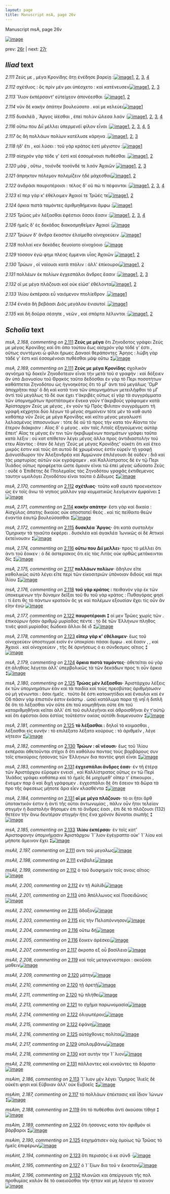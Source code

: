```yaml
---
layout: page
title: Manuscript msA, page 26v
---
```


Manuscript msA, page 26v

[![image](http://www.homermultitext.org/iipsrv?OBJ=IIP,1.0&FIF=/project/homer/pyramidal/deepzoom/hmt/vaimg/2017a/VA026VN_0528.tif&WID=100&CVT=JPEG)](http://www.homermultitext.org/ict2/?urn=urn:cite2:hmt:vaimg.2017a:VA026VN_0528)

prev:  [26r](../26r) | next:  [27r](../27r)

## *Iliad* text

*2.111* <a id="2.111"/> Ζεύς με , μέγα Κρονίδης ἄτῃ ἐνέδησε βαρείῃ :[![image](http://www.homermultitext.org/iipsrv?OBJ=IIP,1.0&FIF=/project/homer/pyramidal/deepzoom/hmt/vaimg/2017a/VA026VN_0528.tif&RGN=0.477,0.2149,0.382,0.0331&WID=1000&CVT=JPEG)](http://www.homermultitext.org/ict2/?urn=urn:cite2:hmt:vaimg.2017a:VA026VN_0528@0.477,0.2149,0.382,0.0331)[1](#msA_2.168), [2](#msAil_2.197), [3](#msAil_2.198), [4](#msA_2.169)

*2.112* <a id="2.112"/> σχέτλιος : ὃς πρὶν μέν μοι ὑπέσχετο : καὶ κατένευσεν[![image](http://www.homermultitext.org/iipsrv?OBJ=IIP,1.0&FIF=/project/homer/pyramidal/deepzoom/hmt/vaimg/2017a/VA026VN_0528.tif&RGN=0.481,0.2389,0.382,0.0263&WID=1000&CVT=JPEG)](http://www.homermultitext.org/ict2/?urn=urn:cite2:hmt:vaimg.2017a:VA026VN_0528@0.481,0.2389,0.382,0.0263)[1](#msAil_2.199), [2](#msA_2.170), [3](#msAil_2.200)

*2.113* <a id="2.113"/> Ἴλιον ἐκπέρσαντ' 					εὐτείχεον ἀπονέεσθαι :[![image](http://www.homermultitext.org/iipsrv?OBJ=IIP,1.0&FIF=/project/homer/pyramidal/deepzoom/hmt/vaimg/2017a/VA026VN_0528.tif&RGN=0.481,0.2569,0.382,0.0263&WID=1000&CVT=JPEG)](http://www.homermultitext.org/ict2/?urn=urn:cite2:hmt:vaimg.2017a:VA026VN_0528@0.481,0.2569,0.382,0.0263)[1](#msAil_2.201), [2](#msAim_2.186)

*2.114* <a id="2.114"/> νῦν δὲ κακὴν ἀπάτην βουλεύσατο . καί με κελεύει[![image](http://www.homermultitext.org/iipsrv?OBJ=IIP,1.0&FIF=/project/homer/pyramidal/deepzoom/hmt/vaimg/2017a/VA026VN_0528.tif&RGN=0.487,0.2757,0.382,0.0263&WID=1000&CVT=JPEG)](http://www.homermultitext.org/ict2/?urn=urn:cite2:hmt:vaimg.2017a:VA026VN_0528@0.487,0.2757,0.382,0.0263)[1](#msA_2.171)

*2.115* <a id="2.115"/> δυσκλέᾰ , Ἄργος 					ἱ̈κέσθαι , ἐπεὶ πολὺν ὤλεσα λαόν :[![image](http://www.homermultitext.org/iipsrv?OBJ=IIP,1.0&FIF=/project/homer/pyramidal/deepzoom/hmt/vaimg/2017a/VA026VN_0528.tif&RGN=0.486,0.2938,0.382,0.0263&WID=1000&CVT=JPEG)](http://www.homermultitext.org/ict2/?urn=urn:cite2:hmt:vaimg.2017a:VA026VN_0528@0.486,0.2938,0.382,0.0263)[1](#msAil_2.203), [2](#msAil_2.202), [3](#msA_2.172), [4](#msA_2.173)

*2.116* <a id="2.116"/> οὕτω που Διῒ μέλλει 					ὑπερμενέϊ φίλον εἶναι :[![image](http://www.homermultitext.org/iipsrv?OBJ=IIP,1.0&FIF=/project/homer/pyramidal/deepzoom/hmt/vaimg/2017a/VA026VN_0528.tif&RGN=0.486,0.3118,0.382,0.0263&WID=1000&CVT=JPEG)](http://www.homermultitext.org/ict2/?urn=urn:cite2:hmt:vaimg.2017a:VA026VN_0528@0.486,0.3118,0.382,0.0263)[1](#msAil_2.206), [2](#msAint_2.193), [3](#msA_2.174), [4](#msAil_2.205), [5](#msAil_2.204)

*2.117* <a id="2.117"/> ὃς δὴ πολλάων πολίων κατέλυσε κάρηνα .[![image](http://www.homermultitext.org/iipsrv?OBJ=IIP,1.0&FIF=/project/homer/pyramidal/deepzoom/hmt/vaimg/2017a/VA026VN_0528.tif&RGN=0.483,0.3313,0.382,0.0263&WID=1000&CVT=JPEG)](http://www.homermultitext.org/ict2/?urn=urn:cite2:hmt:vaimg.2017a:VA026VN_0528@0.483,0.3313,0.382,0.0263)[1](#msAim_2.187), [2](#msAil_2.207), [3](#msA_2.175)

*2.118* <a id="2.118"/> ἠδ' ἔτι , καὶ λύσει : τοῦ γὰρ κράτος ἐστὶ μέγιστον :[![image](http://www.homermultitext.org/iipsrv?OBJ=IIP,1.0&FIF=/project/homer/pyramidal/deepzoom/hmt/vaimg/2017a/VA026VN_0528.tif&RGN=0.483,0.3494,0.382,0.0263&WID=1000&CVT=JPEG)](http://www.homermultitext.org/ict2/?urn=urn:cite2:hmt:vaimg.2017a:VA026VN_0528@0.483,0.3494,0.382,0.0263)[1](#msA_2.176)

*2.119* <a id="2.119"/> αἰσχρὸν γὰρ τόδε γ' ἐστὶ καὶ ἐσσομένοισι πυθέσθαι .[![image](http://www.homermultitext.org/iipsrv?OBJ=IIP,1.0&FIF=/project/homer/pyramidal/deepzoom/hmt/vaimg/2017a/VA026VN_0528.tif&RGN=0.483,0.3689,0.382,0.0263&WID=1000&CVT=JPEG)](http://www.homermultitext.org/ict2/?urn=urn:cite2:hmt:vaimg.2017a:VA026VN_0528@0.483,0.3689,0.382,0.0263)[1](#msAim_2.188), [2](#msAil_2.208)

*2.120* <a id="2.120"/> μὰψ , οὕτω , τοιόνδε τοσόνδέ τε λαὸν Ἀχαιῶν 				[![image](http://www.homermultitext.org/iipsrv?OBJ=IIP,1.0&FIF=/project/homer/pyramidal/deepzoom/hmt/vaimg/2017a/VA026VN_0528.tif&RGN=0.483,0.3899,0.382,0.0263&WID=1000&CVT=JPEG)](http://www.homermultitext.org/ict2/?urn=urn:cite2:hmt:vaimg.2017a:VA026VN_0528@0.483,0.3899,0.382,0.0263)[1](#msAil_2.209), [2](#msAil_2.210), [3](#msAil_2.211)

*2.121* <a id="2.121"/> ἄπρηκτον πόλεμον πολεμίζειν ἠδὲ μάχεσθαι[![image](http://www.homermultitext.org/iipsrv?OBJ=IIP,1.0&FIF=/project/homer/pyramidal/deepzoom/hmt/vaimg/2017a/VA026VN_0528.tif&RGN=0.484,0.4072,0.382,0.0263&WID=1000&CVT=JPEG)](http://www.homermultitext.org/ict2/?urn=urn:cite2:hmt:vaimg.2017a:VA026VN_0528@0.484,0.4072,0.382,0.0263)[1](#msAil_2.213), [2](#msAil_2.212)

*2.122* <a id="2.122"/> ἀνδράσι παυροτέροισι : τέλος δ' οὔ πώ τι πέφανται :[![image](http://www.homermultitext.org/iipsrv?OBJ=IIP,1.0&FIF=/project/homer/pyramidal/deepzoom/hmt/vaimg/2017a/VA026VN_0528.tif&RGN=0.494,0.429,0.382,0.0263&WID=1000&CVT=JPEG)](http://www.homermultitext.org/ict2/?urn=urn:cite2:hmt:vaimg.2017a:VA026VN_0528@0.494,0.429,0.382,0.0263)[1](#msAil_2.214), [2](#msAim_2.189), [3](#msA_2.177), [4](#msAil_2.215)

*2.123* <a id="2.123"/> εἴ περ γάρ κ' ἐθέλοιμεν Ἀχαιοί τε Τρῶές 					τε[![image](http://www.homermultitext.org/iipsrv?OBJ=IIP,1.0&FIF=/project/homer/pyramidal/deepzoom/hmt/vaimg/2017a/VA026VN_0528.tif&RGN=0.477,0.4455,0.382,0.0263&WID=1000&CVT=JPEG)](http://www.homermultitext.org/ict2/?urn=urn:cite2:hmt:vaimg.2017a:VA026VN_0528@0.477,0.4455,0.382,0.0263)[1](#msA_2.178), [2](#msAint_2.194)

*2.124* <a id="2.124"/> ὅρκια πιστὰ ταμόντες ἀριθμηθήμεναι ἄμφω :[![image](http://www.homermultitext.org/iipsrv?OBJ=IIP,1.0&FIF=/project/homer/pyramidal/deepzoom/hmt/vaimg/2017a/VA026VN_0528.tif&RGN=0.497,0.4591,0.382,0.0331&WID=1000&CVT=JPEG)](http://www.homermultitext.org/ict2/?urn=urn:cite2:hmt:vaimg.2017a:VA026VN_0528@0.497,0.4591,0.382,0.0331)[1](#msA_2.179)

*2.125* <a id="2.125"/> Τρῶας μὲν λέξασθαι 					ἐφέστιοι ὅσσοι ἔασιν :[![image](http://www.homermultitext.org/iipsrv?OBJ=IIP,1.0&FIF=/project/homer/pyramidal/deepzoom/hmt/vaimg/2017a/VA026VN_0528.tif&RGN=0.489,0.4793,0.382,0.0301&WID=1000&CVT=JPEG)](http://www.homermultitext.org/ict2/?urn=urn:cite2:hmt:vaimg.2017a:VA026VN_0528@0.489,0.4793,0.382,0.0301)[1](#msA_2.181), [2](#msA_2.180), [3](#msAil_2.216), [4](#msAim_2.190)

*2.126* <a id="2.126"/> ἡμεῖς δ' ἐς δεκάδας διακοσμηθεῖμεν Ἀχαιοί :[![image](http://www.homermultitext.org/iipsrv?OBJ=IIP,1.0&FIF=/project/homer/pyramidal/deepzoom/hmt/vaimg/2017a/VA026VN_0528.tif&RGN=0.489,0.4944,0.382,0.0301&WID=1000&CVT=JPEG)](http://www.homermultitext.org/ict2/?urn=urn:cite2:hmt:vaimg.2017a:VA026VN_0528@0.489,0.4944,0.382,0.0301)

*2.127* <a id="2.127"/> Τρώων δ' ἄνδρα 					ἕκαστον ἑλοίμεθα οἰνοχοεύειν .[![image](http://www.homermultitext.org/iipsrv?OBJ=IIP,1.0&FIF=/project/homer/pyramidal/deepzoom/hmt/vaimg/2017a/VA026VN_0528.tif&RGN=0.49,0.5162,0.397,0.0331&WID=1000&CVT=JPEG)](http://www.homermultitext.org/ict2/?urn=urn:cite2:hmt:vaimg.2017a:VA026VN_0528@0.49,0.5162,0.397,0.0331)[1](#msAint_2.195)

*2.128* <a id="2.128"/> πολλαί κεν δεκάδες δευοίατο οἰνοχόοιο :[![image](http://www.homermultitext.org/iipsrv?OBJ=IIP,1.0&FIF=/project/homer/pyramidal/deepzoom/hmt/vaimg/2017a/VA026VN_0528.tif&RGN=0.489,0.5319,0.364,0.0331&WID=1000&CVT=JPEG)](http://www.homermultitext.org/ict2/?urn=urn:cite2:hmt:vaimg.2017a:VA026VN_0528@0.489,0.5319,0.364,0.0331)

*2.129* <a id="2.129"/> τόσσον ἐγὼ φημι πλέας ἔμμεναι υἷας Ἀχαιῶν 				[![image](http://www.homermultitext.org/iipsrv?OBJ=IIP,1.0&FIF=/project/homer/pyramidal/deepzoom/hmt/vaimg/2017a/VA026VN_0528.tif&RGN=0.491,0.5545,0.387,0.0331&WID=1000&CVT=JPEG)](http://www.homermultitext.org/ict2/?urn=urn:cite2:hmt:vaimg.2017a:VA026VN_0528@0.491,0.5545,0.387,0.0331)[1](#msAim_2.191), [2](#msAil_2.217)

*2.130* <a id="2.130"/> Τρώων , οἳ ναίουσι 					κατὰ πτόλιν : ἀλλ' ἐπίκουροι[![image](http://www.homermultitext.org/iipsrv?OBJ=IIP,1.0&FIF=/project/homer/pyramidal/deepzoom/hmt/vaimg/2017a/VA026VN_0528.tif&RGN=0.491,0.5733,0.387,0.0331&WID=1000&CVT=JPEG)](http://www.homermultitext.org/ict2/?urn=urn:cite2:hmt:vaimg.2017a:VA026VN_0528@0.491,0.5733,0.387,0.0331)[1](#msAil_2.218), [2](#msA_2.182)

*2.131* <a id="2.131"/> πολλέων ἐκ πολίων ἐγχεσπάλοι ἄνδρες ἔασιν :[![image](http://www.homermultitext.org/iipsrv?OBJ=IIP,1.0&FIF=/project/homer/pyramidal/deepzoom/hmt/vaimg/2017a/VA026VN_0528.tif&RGN=0.492,0.5905,0.387,0.027&WID=1000&CVT=JPEG)](http://www.homermultitext.org/ict2/?urn=urn:cite2:hmt:vaimg.2017a:VA026VN_0528@0.492,0.5905,0.387,0.027)[1](#msA_2.183), [2](#msAil_2.219), [3](#msA_2.184)

*2.132* <a id="2.132"/> οἵ με μέγα πλάζουσι καὶ οὐκ εἰῶσ' ἐθέλοντα[![image](http://www.homermultitext.org/iipsrv?OBJ=IIP,1.0&FIF=/project/homer/pyramidal/deepzoom/hmt/vaimg/2017a/VA026VN_0528.tif&RGN=0.491,0.6093,0.387,0.027&WID=1000&CVT=JPEG)](http://www.homermultitext.org/ict2/?urn=urn:cite2:hmt:vaimg.2017a:VA026VN_0528@0.491,0.6093,0.387,0.027)[1](#msAint_2.196), [2](#msAil_2.220)

*2.133* <a id="2.133"/> Ἰλίου ἐκπέρσαι εὖ 					ναιόμενον πτολίεθρον .[![image](http://www.homermultitext.org/iipsrv?OBJ=IIP,1.0&FIF=/project/homer/pyramidal/deepzoom/hmt/vaimg/2017a/VA026VN_0528.tif&RGN=0.491,0.6326,0.387,0.027&WID=1000&CVT=JPEG)](http://www.homermultitext.org/ict2/?urn=urn:cite2:hmt:vaimg.2017a:VA026VN_0528@0.491,0.6326,0.387,0.027)[1](#msA_2.185)

*2.134* <a id="2.134"/> ἐννέα δὴ βεβάασι Διὸς 					μεγάλου ἐνιαυτοί .[![image](http://www.homermultitext.org/iipsrv?OBJ=IIP,1.0&FIF=/project/homer/pyramidal/deepzoom/hmt/vaimg/2017a/VA026VN_0528.tif&RGN=0.492,0.6506,0.387,0.027&WID=1000&CVT=JPEG)](http://www.homermultitext.org/ict2/?urn=urn:cite2:hmt:vaimg.2017a:VA026VN_0528@0.492,0.6506,0.387,0.027)[1](#msAil_2.221)

*2.135* <a id="2.135"/> καὶ δὴ δοῦρα σέσηπε , νεῶν , καὶ σπάρτα λέλυνται :[![image](http://www.homermultitext.org/iipsrv?OBJ=IIP,1.0&FIF=/project/homer/pyramidal/deepzoom/hmt/vaimg/2017a/VA026VN_0528.tif&RGN=0.501,0.6687,0.396,0.0301&WID=1000&CVT=JPEG)](http://www.homermultitext.org/ict2/?urn=urn:cite2:hmt:vaimg.2017a:VA026VN_0528@0.501,0.6687,0.396,0.0301)[1](#msAim_2.192), [2](#msAil_2.222)

## *Scholia* text

*msA, 2.168, commenting on* [2.111](#2.111)  <a id="msA_2.168"/> **Ζεύς με μέγα** ὅτι Ζηνοδοτος γράφει Ζεύς με μέγας Κρονίδης καὶ ὅτι ἀπο τούτου ἕως αἰσχρὸν γὰρ τὸδέ γ' ἐστι , οὕτως συντέμνει ὦ φίλοι ἥρωες Δαναοὶ θεράποντες Ἄρηος : λώβη γὰρ τὰδέ γ' ἐστι καὶ ἐσσομένοισι πυθέσθαι μὰψ οὕτω ⁑[![image](http://www.homermultitext.org/iipsrv?OBJ=IIP,1.0&FIF=/project/homer/pyramidal/deepzoom/hmt/vaimg/2017a/VA026VN_0528.tif&RGN=0.2073,0.1109,0.6067,0.0293&WID=1000&CVT=JPEG)](http://www.homermultitext.org/ict2/?urn=urn:cite2:hmt:vaimg.2017a:VA026VN_0528@0.2073,0.1109,0.6067,0.0293)

*msA, 2.169, commenting on* [2.111](#2.111)  <a id="msA_2.169"/> **Ζεύς με μέγα Κρονίδης** σχολικὸν αγνόημα τῷ δοκεῖν Ζηνοδοτειον εἶναι τὴν μετὰ τοῦ σ γραφήν : καὶ δόξειεν ἂν ὑπὸ Διονυσίου τοῦ Θρᾳκὸς ταῦτα δεδόσθαι ἐν γὰρ τὸ Περι ποσοτήτων καθάπτεται Ζηνοδότου ὡς ἡγνοηκότος ὅτι τὸ μΓ ἀντι τοῦ μεγάλως ὍμΡ ἀποχρῆται παρ' ὃ δὴ καὶ κατά τινα τῶν ὑπομνημάτων μετειλῆφθαι τὸ μΓ ἀντὶ τοῦ μεγάλως τὸ δὲ ουκ έχει τ'ἀκριβὲς οὕτως εἰ γὰρ τὰ συγγράμματα τῶν ὑπομνημάτων προττάτοιμεν ἕνεκα γοὖν τ'ἀκριβοῦς γράφοιμεν κατὰ Ἀρίσταρχον Ζεύς με μέγας , ἐν γοῦν τῷ Πρὸς Φιλιταν συγγράμματι τῆ γραφῆ κέχρηται δύο λέγων τὸ μέγας σημαίνειν τότε μὲν τὸ καθ αυτὸ καθάπερ νῦν Ζεύς με μέγα Κρονίδης καὶ κεῖτο μέγας μεγαλωστί λελασμένος ἱπποσυνάων : τότε δὲ αῦ τὸ προς τὴν κατα τὸν Αἴαντα τὸν ἕτερον διάκρισιν : Αἴας δ' ὁ μέγας . κὰν ταῖς Λιταῖς ἐξηγούμενος αὐτὰρ ἔπειτ' Αἴας τε μέγας ἔν τινι τῶν ἠκριβωμένων ποιημάτων γράφει ταῦτα κατὰ λέξιν : οὐ κατ επίθετον λέγει μέγας ἀλλα προς ἀντιδιαστολὴν τοῦ ετευ Αἴαντος : ὅταν δὲ λέγῃ ‘Ζεύς με μέγας Κρονίδης' οὐκέτι ὅτι καὶ ἕτεο μικρός ἐστιν καὶ τοὺς ἀπ αυτοῦ δὲ χρωμένους ἐστὶν εὑρεῖν τῇ γραφῇ Διὸνυσίδωρον τὸν Ἀλεξανδρέα καὶ Ἀμμώνιον ἐπιλέγουσι δὲ οὐδὲν : διὃ καὶ τὰς μαρτυρίας αὐτῶν οὐκ εγράψαμεν . καὶ Καλλίστρατος δὲ ἐν τῷ Περι Ϊλιάδος οὕτως προφέρεται ὥστε ὅμοιον εῖναι τῶ ἐπεὶ μέγας ὠδύσατο Ζεῦς : οὐδὲ ὁ Ἐπιθέτης δὲ Πτολεμαῖος τὰς Ζηνοδότου γραφᾶς ἐκτιθεμενος ταυτην ωμολόγει Ζηνοδότου εῖναι ταύτα ὁ Δίδυμος ⁑[![image](http://www.homermultitext.org/iipsrv?OBJ=IIP,1.0&FIF=/project/homer/pyramidal/deepzoom/hmt/vaimg/2017a/VA026VN_0528.tif&RGN=0.2113,0.1257,0.6107,0.2173&WID=1000&CVT=JPEG)](http://www.homermultitext.org/ict2/?urn=urn:cite2:hmt:vaimg.2017a:VA026VN_0528@0.2113,0.1257,0.6107,0.2173)

*msA, 2.170, commenting on* [2.112](#2.112)  <a id="msA_2.170"/> **σχέτλιος·** τοῦτο καθ εαυτὸ προενεκτεον ὡς ἐν τοῖς ἄνω τὸ νηπιος μαλλον γαρ κομματικῶς λεγόμενον ἐμφαίνει ⁑[![image](http://www.homermultitext.org/iipsrv?OBJ=IIP,1.0&FIF=/project/homer/pyramidal/deepzoom/hmt/vaimg/2017a/VA026VN_0528.tif&RGN=0.2083,0.3359,0.2093,0.041&WID=1000&CVT=JPEG)](http://www.homermultitext.org/ict2/?urn=urn:cite2:hmt:vaimg.2017a:VA026VN_0528@0.2083,0.3359,0.2093,0.041)

*msA, 2.171, commenting on* [2.114](#2.114)  <a id="msA_2.171"/> **κακὴν απάτην·** ἔστι γὰρ καὶ δικαία : Αἰσχύλος ἀπατης δικαίας οὐκ αποστατεῖ θεός . καὶ τίς πείθοιτο θεῶν ἐναντία ἑαυτῷ βουλεύσασθαι ⁑[![image](http://www.homermultitext.org/iipsrv?OBJ=IIP,1.0&FIF=/project/homer/pyramidal/deepzoom/hmt/vaimg/2017a/VA026VN_0528.tif&RGN=0.21573858,0.35694618,0.20506836,0.05231539&WID=1000&CVT=JPEG)](http://www.homermultitext.org/ict2/?urn=urn:cite2:hmt:vaimg.2017a:VA026VN_0528@0.21573858,0.35694618,0.20506836,0.05231539)

*msA, 2.172, commenting on* [2.115](#2.115)  <a id="msA_2.172"/> **δυσκλέα Ἄργος·** ὅτι κατὰ συστολὴν Ὁμηρικην τὰ τοιαῦτα ἐκφέρει . δυσκλέα καὶ ἀγακλέα Ἱωνικῶς οἱ δὲ Αττικοὶ ἐκτείνουσιν ⁑[![image](http://www.homermultitext.org/iipsrv?OBJ=IIP,1.0&FIF=/project/homer/pyramidal/deepzoom/hmt/vaimg/2017a/VA026VN_0528.tif&RGN=0.224,0.3942,0.2173,0.04&WID=1000&CVT=JPEG)](http://www.homermultitext.org/ict2/?urn=urn:cite2:hmt:vaimg.2017a:VA026VN_0528@0.224,0.3942,0.2173,0.04)

*msA, 2.174, commenting on* [2.116](#2.116)  <a id="msA_2.174"/> **οὕτω που Διϊ μελλει·** προς τὸ μέλλει ὅτι ἀντι τοῦ ἔοικεν : ὁ δὲ ἀστερίσκος ὅτι εἰς τὰς Λιτὰς οὐκ ορθῶς μετάκεινται δίς ⁑[![image](http://www.homermultitext.org/iipsrv?OBJ=IIP,1.0&FIF=/project/homer/pyramidal/deepzoom/hmt/vaimg/2017a/VA026VN_0528.tif&RGN=0.2117,0.4516,0.2153,0.0403&WID=1000&CVT=JPEG)](http://www.homermultitext.org/ict2/?urn=urn:cite2:hmt:vaimg.2017a:VA026VN_0528@0.2117,0.4516,0.2153,0.0403)

*msA, 2.175, commenting on* [2.117](#2.117)  <a id="msA_2.175"/> **πολλάων πολίων·** ἄδηλον εἴτε καθολικῶς αὐτὸ λέγει εἴτε περὶ τῶν εἰκοσιτριῶν ὑπόνοιαν διδοὺς καὶ περι Ϊλίου ⁑[![image](http://www.homermultitext.org/iipsrv?OBJ=IIP,1.0&FIF=/project/homer/pyramidal/deepzoom/hmt/vaimg/2017a/VA026VN_0528.tif&RGN=0.2083,0.4861,0.212,0.038&WID=1000&CVT=JPEG)](http://www.homermultitext.org/ict2/?urn=urn:cite2:hmt:vaimg.2017a:VA026VN_0528@0.2083,0.4861,0.212,0.038)

*msA, 2.176, commenting on* [2.118](#2.118)  <a id="msA_2.176"/> **τοῦ γὰρ κράτος :** πειθανὸν γὰρ ἐκ τῶν ὑποκειμενων τὴν δύναμιν δεῖξαι τοῦ θυ τοῦ γὰρ κράτος : Πυθαγόρας φησὶ : τί ἔστι θς τὸ πάντων κρατοῦν ὅς γε καὶ πολέμων εξουσίαν ἔχει τίς οὖν ἂν εἴην ἐγώ·[![image](http://www.homermultitext.org/iipsrv?OBJ=IIP,1.0&FIF=/project/homer/pyramidal/deepzoom/hmt/vaimg/2017a/VA026VN_0528.tif&RGN=0.2137,0.5076,0.219,0.065&WID=1000&CVT=JPEG)](http://www.homermultitext.org/ict2/?urn=urn:cite2:hmt:vaimg.2017a:VA026VN_0528@0.2137,0.5076,0.219,0.065)

*msA, 2.177, commenting on* [2.122](#2.122)  <a id="msA_2.177"/> **παυροτέροισι ⁑** οἱ μεν Τρῶες χωρὶς τῶν . ἐπικούρων ἦσαν ἀριθμῷ μυρίαδας πέντε : τὸ δὲ τῶν Ἑλλήνων πληθος τινὲς φασὶ μυρίαδας δώδεκα ἄλλοι δὲ ιδ ⁑[![image](http://www.homermultitext.org/iipsrv?OBJ=IIP,1.0&FIF=/project/homer/pyramidal/deepzoom/hmt/vaimg/2017a/VA026VN_0528.tif&RGN=0.21340447,0.55444305,0.23,0.05256571&WID=1000&CVT=JPEG)](http://www.homermultitext.org/ict2/?urn=urn:cite2:hmt:vaimg.2017a:VA026VN_0528@0.21340447,0.55444305,0.23,0.05256571)

*msA, 2.178, commenting on* [2.123](#2.123)  <a id="msA_2.178"/> **εἴπερ γάρ κ' ἐθέλοιμεν·** ἕως τοῦ οἰνοχοεύειν ὑποστιγμαί εισὶν ἐν ὑποκρίσει πάσαι ἄμφω . καὶ ἔασιν , , καὶ Ἀχαιοὶ . καὶ οἰνοχοεύειν , τῆς δὲ ἀρνήσεως ὁ ει σύνδεσμος αἴτιος ⁑[![image](http://www.homermultitext.org/iipsrv?OBJ=IIP,1.0&FIF=/project/homer/pyramidal/deepzoom/hmt/vaimg/2017a/VA026VN_0528.tif&RGN=0.2167,0.5997,0.2253,0.053&WID=1000&CVT=JPEG)](http://www.homermultitext.org/ict2/?urn=urn:cite2:hmt:vaimg.2017a:VA026VN_0528@0.2167,0.5997,0.2253,0.053)

*msA, 2.179, commenting on* [2.124](#2.124)  <a id="msA_2.179"/> **ὅρκια πιστὰ ταμόντες·** ἀθετεῖται οὐ γὰρ ἐπ ἀληθίας λέγεται ἀλλ' ὑπερβολικῶς τὰ τῶν δεκάδων προς τι οὖν ὅρκια ⁑[![image](http://www.homermultitext.org/iipsrv?OBJ=IIP,1.0&FIF=/project/homer/pyramidal/deepzoom/hmt/vaimg/2017a/VA026VN_0528.tif&RGN=0.2213,0.6453,0.212,0.04&WID=1000&CVT=JPEG)](http://www.homermultitext.org/ict2/?urn=urn:cite2:hmt:vaimg.2017a:VA026VN_0528@0.2213,0.6453,0.212,0.04)

*msA, 2.180, commenting on* [2.125](#2.125)  <a id="msA_2.180"/> **Τρώας μὲν λέξασθαι·** Ἀριστάρχου λέξεις ἐκ τῶν ὑπομνημάτων ἐὰν καὶ τὰ παιδία καὶ τοὺς πρεσβύτας ἀριθμήσωσιν οὐ μὴ γένωνται : ὅσοι ἡμεῖς . τοῦτο δέ ἐστι κατοικητίδιοι καὶ ἔναυλοι καὶ ἐν Οδ πᾶσιν γὰρ ἐπιστιόν ἐστιν ἑκάστῳ . ὡσεὶ κατάλυμα παρα τῇ νηΐ ἡ διπλῆ δὲ ὅτι τὸ λέξασθαι νῦν οὔτε ἐπι τοῦ κοιμηθῆναι οὔτε ἐπι τοῦ καταριθμηθῆναι κεῖται ἀλλ' ἐπὶ τοῦ συλλεγῆναι καὶ ἀθροισθῆναι ἔν τ'αὐτῷ καὶ ὅτι ἐφέστιοι ὅσοι ἐστίας τοῦτέστιν οικίας αὐτόθι διαμενουσιν ⁑[![image](http://www.homermultitext.org/iipsrv?OBJ=IIP,1.0&FIF=/project/homer/pyramidal/deepzoom/hmt/vaimg/2017a/VA026VN_0528.tif&RGN=0.218,0.6751,0.6303,0.08&WID=1000&CVT=JPEG)](http://www.homermultitext.org/ict2/?urn=urn:cite2:hmt:vaimg.2017a:VA026VN_0528@0.218,0.6751,0.6303,0.08)

*msA, 2.181, commenting on* [2.125](#2.125)  <a id="msA_2.181"/> **τὸ λέξασθαι :** δηλοῖ τὸ κοιμασθαι , λέξασθαι εἰς ευνήν : τὸ επιλέξατο λέξατο κούρους : τὸ ἀριθμεῖν , λέγε κήτεσιν ⁑[![image](http://www.homermultitext.org/iipsrv?OBJ=IIP,1.0&FIF=/project/homer/pyramidal/deepzoom/hmt/vaimg/2017a/VA026VN_0528.tif&RGN=0.2367,0.7267,0.6077,0.0403&WID=1000&CVT=JPEG)](http://www.homermultitext.org/ict2/?urn=urn:cite2:hmt:vaimg.2017a:VA026VN_0528@0.2367,0.7267,0.6077,0.0403)

*msA, 2.182, commenting on* [2.130](#2.130)  <a id="msA_2.182"/> **Τρώων : οἳ νέουσι·** ἕως τοῦ Ἰλίου εκπέρσαι ἀθετοῦνται στίχοι δ ὅτι καθόλου παντας τοὺς βαρβάρους συν τοῖς επικούροις ήσσονας τῶν Ἑλληνων δια παντὸς φησὶ εἷναι ⁑[![image](http://www.homermultitext.org/iipsrv?OBJ=IIP,1.0&FIF=/project/homer/pyramidal/deepzoom/hmt/vaimg/2017a/VA026VN_0528.tif&RGN=0.2397,0.7384,0.6047,0.0393&WID=1000&CVT=JPEG)](http://www.homermultitext.org/ict2/?urn=urn:cite2:hmt:vaimg.2017a:VA026VN_0528@0.2397,0.7384,0.6047,0.0393)

*msA, 2.183, commenting on* [2.131](#2.131)  <a id="msA_2.183"/> **ἐγχεσπάλοι ἄνδρες έασι·** ἐν τῆ ἑτέρᾳ τῶν Ἀριστάρχου εὕρομεν ενεισὶ , καὶ Καλλίστρατος οὕτως εν τῶ Περὶ Ἰλιάδος γράφει καθάπερ καὶ τὸ ἡμεῖς δὲ μαχόμεθ' οἵπερ τ' ἐπικουροι , ἔνειμεν παρ ὃ καὶ διχῆ γράφομεν . ἐγχεσπάλοι δὲ ὅτι ἔσειον τὰ δῶρα τὰ προ τῆς ἀφεσεως μήποτε ἄρα εἶεν κλασθέντα ⁑[![image](http://www.homermultitext.org/iipsrv?OBJ=IIP,1.0&FIF=/project/homer/pyramidal/deepzoom/hmt/vaimg/2017a/VA026VN_0528.tif&RGN=0.2283,0.7497,0.6407,0.051&WID=1000&CVT=JPEG)](http://www.homermultitext.org/ict2/?urn=urn:cite2:hmt:vaimg.2017a:VA026VN_0528@0.2283,0.7497,0.6407,0.051)

*msA, 2.184, commenting on* [2.131](#2.131)  <a id="msA_2.184"/> **οἵ με μέγα πλάζουσι·** τὸ οι ἤτοι ἄρθ ὑποτακτικόν ἐστιν ἠ ἀντὶ τῆς οὗτοι ἀντωνυμίας , πάλιν οὖν ἤτοι τελείαν στιγμὴν ἠ διαστολὴν θήσομεν ἐπι τὸ ἄνδρες έασι , ἐπι δὲ τὸ πλάζουσι (132) θετέον τὴν ἄνω δευτέραν στιγμὴν ἥτις ἕνα χρόνον δύναται σιωπῆς ⁑[![image](http://www.homermultitext.org/iipsrv?OBJ=IIP,1.0&FIF=/project/homer/pyramidal/deepzoom/hmt/vaimg/2017a/VA026VN_0528.tif&RGN=0.2333,0.7817,0.609,0.042&WID=1000&CVT=JPEG)](http://www.homermultitext.org/ict2/?urn=urn:cite2:hmt:vaimg.2017a:VA026VN_0528@0.2333,0.7817,0.609,0.042)

*msA, 2.185, commenting on* [2.133](#2.133)  <a id="msA_2.185"/> **Ἰλίου ἐκπέρσαι·** ἐν τοῖς κατ' Αριστοφανην ὑπομνήμασιν Ἀριστάρχου Ἴ¨λιον ἐγέγραπτο οὐκ' Ἰ¨λίου καὶ μήποτε ἄμεινον ἔχει ⁑[![image](http://www.homermultitext.org/iipsrv?OBJ=IIP,1.0&FIF=/project/homer/pyramidal/deepzoom/hmt/vaimg/2017a/VA026VN_0528.tif&RGN=0.235,0.8078,0.5817,0.0298&WID=1000&CVT=JPEG)](http://www.homermultitext.org/ict2/?urn=urn:cite2:hmt:vaimg.2017a:VA026VN_0528@0.235,0.8078,0.5817,0.0298)

*msAil, 2.197, commenting on* [2.111](#2.111)  <a id="msAil_2.197"/> αντι τοῦ μεγαλως[![image](http://www.homermultitext.org/iipsrv?OBJ=IIP,1.0&FIF=/project/homer/pyramidal/deepzoom/hmt/vaimg/2017a/VA026VN_0528.tif&RGN=0.5657,0.2155,0.0493,0.007&WID=1000&CVT=JPEG)](http://www.homermultitext.org/ict2/?urn=urn:cite2:hmt:vaimg.2017a:VA026VN_0528@0.5657,0.2155,0.0493,0.007)

*msAil, 2.198, commenting on* [2.111](#2.111)  <a id="msAil_2.198"/> ενέβαλε[![image](http://www.homermultitext.org/iipsrv?OBJ=IIP,1.0&FIF=/project/homer/pyramidal/deepzoom/hmt/vaimg/2017a/VA026VN_0528.tif&RGN=0.7517,0.217,0.0357,0.0103&WID=1000&CVT=JPEG)](http://www.homermultitext.org/ict2/?urn=urn:cite2:hmt:vaimg.2017a:VA026VN_0528@0.7517,0.217,0.0357,0.0103)

*msAil, 2.199, commenting on* [2.112](#2.112)  <a id="msAil_2.199"/> ὁ τοῦ δυσφημείν τοῖς ανοις αἴτιος·[![image](http://www.homermultitext.org/iipsrv?OBJ=IIP,1.0&FIF=/project/homer/pyramidal/deepzoom/hmt/vaimg/2017a/VA026VN_0528.tif&RGN=0.5053,0.237,0.125,0.0103&WID=1000&CVT=JPEG)](http://www.homermultitext.org/ict2/?urn=urn:cite2:hmt:vaimg.2017a:VA026VN_0528@0.5053,0.237,0.125,0.0103)

*msAil, 2.200, commenting on* [2.112](#2.112)  <a id="msAil_2.200"/> ἐν τῇ Αὐλίδι[![image](http://www.homermultitext.org/iipsrv?OBJ=IIP,1.0&FIF=/project/homer/pyramidal/deepzoom/hmt/vaimg/2017a/VA026VN_0528.tif&RGN=0.6437,0.2363,0.0503,0.009&WID=1000&CVT=JPEG)](http://www.homermultitext.org/ict2/?urn=urn:cite2:hmt:vaimg.2017a:VA026VN_0528@0.6437,0.2363,0.0503,0.009)

*msAil, 2.201, commenting on* [2.113](#2.113)  <a id="msAil_2.201"/> ὑπὸ Ἀπόλλωνος καὶ Ποσειδῶνος[![image](http://www.homermultitext.org/iipsrv?OBJ=IIP,1.0&FIF=/project/homer/pyramidal/deepzoom/hmt/vaimg/2017a/VA026VN_0528.tif&RGN=0.6567,0.2543,0.095,0.0098&WID=1000&CVT=JPEG)](http://www.homermultitext.org/ict2/?urn=urn:cite2:hmt:vaimg.2017a:VA026VN_0528@0.6567,0.2543,0.095,0.0098)

*msAil, 2.202, commenting on* [2.115](#2.115)  <a id="msAil_2.202"/> ἄδοξον[![image](http://www.homermultitext.org/iipsrv?OBJ=IIP,1.0&FIF=/project/homer/pyramidal/deepzoom/hmt/vaimg/2017a/VA026VN_0528.tif&RGN=0.5103,0.2936,0.028,0.0108&WID=1000&CVT=JPEG)](http://www.homermultitext.org/ict2/?urn=urn:cite2:hmt:vaimg.2017a:VA026VN_0528@0.5103,0.2936,0.028,0.0108)

*msAil, 2.203, commenting on* [2.115](#2.115)  <a id="msAil_2.203"/> εἰς τὴν Πελοπόννησον[![image](http://www.homermultitext.org/iipsrv?OBJ=IIP,1.0&FIF=/project/homer/pyramidal/deepzoom/hmt/vaimg/2017a/VA026VN_0528.tif&RGN=0.6283,0.2911,0.057,0.0088&WID=1000&CVT=JPEG)](http://www.homermultitext.org/ict2/?urn=urn:cite2:hmt:vaimg.2017a:VA026VN_0528@0.6283,0.2911,0.057,0.0088)

*msAil, 2.204, commenting on* [2.116](#2.116)  <a id="msAil_2.204"/> οὕτω δή[![image](http://www.homermultitext.org/iipsrv?OBJ=IIP,1.0&FIF=/project/homer/pyramidal/deepzoom/hmt/vaimg/2017a/VA026VN_0528.tif&RGN=0.5157,0.3139,0.036,0.008&WID=1000&CVT=JPEG)](http://www.homermultitext.org/ict2/?urn=urn:cite2:hmt:vaimg.2017a:VA026VN_0528@0.5157,0.3139,0.036,0.008)

*msAil, 2.205, commenting on* [2.116](#2.116)  <a id="msAil_2.205"/> ἔοικεν ἀρέσκει[![image](http://www.homermultitext.org/iipsrv?OBJ=IIP,1.0&FIF=/project/homer/pyramidal/deepzoom/hmt/vaimg/2017a/VA026VN_0528.tif&RGN=0.6053,0.3116,0.054,0.01&WID=1000&CVT=JPEG)](http://www.homermultitext.org/ict2/?urn=urn:cite2:hmt:vaimg.2017a:VA026VN_0528@0.6053,0.3116,0.054,0.01)

*msAil, 2.207, commenting on* [2.117](#2.117)  <a id="msAil_2.207"/> ἀκροπο εξ οὗ βασίλεια·[![image](http://www.homermultitext.org/iipsrv?OBJ=IIP,1.0&FIF=/project/homer/pyramidal/deepzoom/hmt/vaimg/2017a/VA026VN_0528.tif&RGN=0.7663,0.3302,0.08,0.0108&WID=1000&CVT=JPEG)](http://www.homermultitext.org/ict2/?urn=urn:cite2:hmt:vaimg.2017a:VA026VN_0528@0.7663,0.3302,0.08,0.0108)

*msAil, 2.208, commenting on* [2.119](#2.119)  <a id="msAil_2.208"/> καὶ τοῖς μεταγενεστεροι : ακοῦσαι μαθειν[![image](http://www.homermultitext.org/iipsrv?OBJ=IIP,1.0&FIF=/project/homer/pyramidal/deepzoom/hmt/vaimg/2017a/VA026VN_0528.tif&RGN=0.726,0.366,0.1413,0.011&WID=1000&CVT=JPEG)](http://www.homermultitext.org/ict2/?urn=urn:cite2:hmt:vaimg.2017a:VA026VN_0528@0.726,0.366,0.1413,0.011)

*msAil, 2.209, commenting on* [2.120](#2.120)  <a id="msAil_2.209"/> μάτην[![image](http://www.homermultitext.org/iipsrv?OBJ=IIP,1.0&FIF=/project/homer/pyramidal/deepzoom/hmt/vaimg/2017a/VA026VN_0528.tif&RGN=0.5027,0.3892,0.026,0.0083&WID=1000&CVT=JPEG)](http://www.homermultitext.org/ict2/?urn=urn:cite2:hmt:vaimg.2017a:VA026VN_0528@0.5027,0.3892,0.026,0.0083)

*msAil, 2.210, commenting on* [2.120](#2.120)  <a id="msAil_2.210"/> τῇ ἀρετῇ[![image](http://www.homermultitext.org/iipsrv?OBJ=IIP,1.0&FIF=/project/homer/pyramidal/deepzoom/hmt/vaimg/2017a/VA026VN_0528.tif&RGN=0.5997,0.3867,0.0357,0.0085&WID=1000&CVT=JPEG)](http://www.homermultitext.org/ict2/?urn=urn:cite2:hmt:vaimg.2017a:VA026VN_0528@0.5997,0.3867,0.0357,0.0085)

*msAil, 2.211, commenting on* [2.120](#2.120)  <a id="msAil_2.211"/> τῷ πλήθει[![image](http://www.homermultitext.org/iipsrv?OBJ=IIP,1.0&FIF=/project/homer/pyramidal/deepzoom/hmt/vaimg/2017a/VA026VN_0528.tif&RGN=0.667,0.3867,0.052,0.0095&WID=1000&CVT=JPEG)](http://www.homermultitext.org/ict2/?urn=urn:cite2:hmt:vaimg.2017a:VA026VN_0528@0.667,0.3867,0.052,0.0095)

*msAil, 2.213, commenting on* [2.121](#2.121)  <a id="msAil_2.213"/> το σχῆμα παρωνομασία[![image](http://www.homermultitext.org/iipsrv?OBJ=IIP,1.0&FIF=/project/homer/pyramidal/deepzoom/hmt/vaimg/2017a/VA026VN_0528.tif&RGN=0.671,0.405,0.09,0.0115&WID=1000&CVT=JPEG)](http://www.homermultitext.org/ict2/?urn=urn:cite2:hmt:vaimg.2017a:VA026VN_0528@0.671,0.405,0.09,0.0115)

*msAil, 2.214, commenting on* [2.122](#2.122)  <a id="msAil_2.214"/> ὀλιγωτέροις[![image](http://www.homermultitext.org/iipsrv?OBJ=IIP,1.0&FIF=/project/homer/pyramidal/deepzoom/hmt/vaimg/2017a/VA026VN_0528.tif&RGN=0.59,0.425,0.059,0.0098&WID=1000&CVT=JPEG)](http://www.homermultitext.org/ict2/?urn=urn:cite2:hmt:vaimg.2017a:VA026VN_0528@0.59,0.425,0.059,0.0098)

*msAil, 2.215, commenting on* [2.122](#2.122)  <a id="msAil_2.215"/> ἐφάνη[![image](http://www.homermultitext.org/iipsrv?OBJ=IIP,1.0&FIF=/project/homer/pyramidal/deepzoom/hmt/vaimg/2017a/VA026VN_0528.tif&RGN=0.8177,0.424,0.0397,0.009&WID=1000&CVT=JPEG)](http://www.homermultitext.org/ict2/?urn=urn:cite2:hmt:vaimg.2017a:VA026VN_0528@0.8177,0.424,0.0397,0.009)

*msAil, 2.216, commenting on* [2.125](#2.125)  <a id="msAil_2.216"/> αὐτόχθονες πολίται[![image](http://www.homermultitext.org/iipsrv?OBJ=IIP,1.0&FIF=/project/homer/pyramidal/deepzoom/hmt/vaimg/2017a/VA026VN_0528.tif&RGN=0.6857,0.4773,0.0717,0.0098&WID=1000&CVT=JPEG)](http://www.homermultitext.org/ict2/?urn=urn:cite2:hmt:vaimg.2017a:VA026VN_0528@0.6857,0.4773,0.0717,0.0098)

*msAil, 2.217, commenting on* [2.129](#2.129)  <a id="msAil_2.217"/> ὑπολαμβάνω[![image](http://www.homermultitext.org/iipsrv?OBJ=IIP,1.0&FIF=/project/homer/pyramidal/deepzoom/hmt/vaimg/2017a/VA026VN_0528.tif&RGN=0.61,0.5547,0.0563,0.0085&WID=1000&CVT=JPEG)](http://www.homermultitext.org/ict2/?urn=urn:cite2:hmt:vaimg.2017a:VA026VN_0528@0.61,0.5547,0.0563,0.0085)

*msAil, 2.218, commenting on* [2.130](#2.130)  <a id="msAil_2.218"/> κατ αυτὴν την Ί¨λιον[![image](http://www.homermultitext.org/iipsrv?OBJ=IIP,1.0&FIF=/project/homer/pyramidal/deepzoom/hmt/vaimg/2017a/VA026VN_0528.tif&RGN=0.667,0.571,0.0777,0.0115&WID=1000&CVT=JPEG)](http://www.homermultitext.org/ict2/?urn=urn:cite2:hmt:vaimg.2017a:VA026VN_0528@0.667,0.571,0.0777,0.0115)

*msAil, 2.219, commenting on* [2.131](#2.131)  <a id="msAil_2.219"/> πάλλοντες καὶ κινοῦντες τὰ δόρατα·[![image](http://www.homermultitext.org/iipsrv?OBJ=IIP,1.0&FIF=/project/homer/pyramidal/deepzoom/hmt/vaimg/2017a/VA026VN_0528.tif&RGN=0.652,0.5905,0.1413,0.0103&WID=1000&CVT=JPEG)](http://www.homermultitext.org/ict2/?urn=urn:cite2:hmt:vaimg.2017a:VA026VN_0528@0.652,0.5905,0.1413,0.0103)

*msAim, 2.186, commenting on* [2.113](#2.113)  <a id="msAim_2.186"/> Ἴ¨λιον μὲν λέγει Ὅμηρος Ἰλιεῖς δὲ οὐκέτι φησι καὶ Εὔβοιαν ἀλλ' οὐκ Ευβοεῖς ⁑[![image](http://www.homermultitext.org/iipsrv?OBJ=IIP,1.0&FIF=/project/homer/pyramidal/deepzoom/hmt/vaimg/2017a/VA026VN_0528.tif&RGN=0.423,0.2543,0.0613,0.0411&WID=1000&CVT=JPEG)](http://www.homermultitext.org/ict2/?urn=urn:cite2:hmt:vaimg.2017a:VA026VN_0528@0.423,0.2543,0.0613,0.0411)

*msAim, 2.187, commenting on* [2.117](#2.117)  <a id="msAim_2.187"/> τὸ πολλάων ἐπέκτασις καὶ ΐδιον Ἰώνων ⁑[![image](http://www.homermultitext.org/iipsrv?OBJ=IIP,1.0&FIF=/project/homer/pyramidal/deepzoom/hmt/vaimg/2017a/VA026VN_0528.tif&RGN=0.4243,0.3402,0.061,0.0288&WID=1000&CVT=JPEG)](http://www.homermultitext.org/ict2/?urn=urn:cite2:hmt:vaimg.2017a:VA026VN_0528@0.4243,0.3402,0.061,0.0288)

*msAim, 2.188, commenting on* [2.119](#2.119)  <a id="msAim_2.188"/> ὅτι τὸ πυθέσθαι ἀντὶ ἀκούσαι τίθησ ⁑[![image](http://www.homermultitext.org/iipsrv?OBJ=IIP,1.0&FIF=/project/homer/pyramidal/deepzoom/hmt/vaimg/2017a/VA026VN_0528.tif&RGN=0.425,0.38,0.0607,0.0288&WID=1000&CVT=JPEG)](http://www.homermultitext.org/ict2/?urn=urn:cite2:hmt:vaimg.2017a:VA026VN_0528@0.425,0.38,0.0607,0.0288)

*msAim, 2.189, commenting on* [2.122](#2.122)  <a id="msAim_2.189"/> ὅτι ήσσονες κατα τὸν ἀριθμὸν οἱ βάρβαροι ⁑[![image](http://www.homermultitext.org/iipsrv?OBJ=IIP,1.0&FIF=/project/homer/pyramidal/deepzoom/hmt/vaimg/2017a/VA026VN_0528.tif&RGN=0.427,0.4305,0.0593,0.0313&WID=1000&CVT=JPEG)](http://www.homermultitext.org/ict2/?urn=urn:cite2:hmt:vaimg.2017a:VA026VN_0528@0.427,0.4305,0.0593,0.0313)

*msAim, 2.190, commenting on* [2.125](#2.125)  <a id="msAim_2.190"/> ἐσχημάτισεν οὐχ ὁμοίως τῷ Τρῶας τὸ ἡμεῖς ἐπιφέρων[![image](http://www.homermultitext.org/iipsrv?OBJ=IIP,1.0&FIF=/project/homer/pyramidal/deepzoom/hmt/vaimg/2017a/VA026VN_0528.tif&RGN=0.4233,0.4861,0.0653,0.0416&WID=1000&CVT=JPEG)](http://www.homermultitext.org/ict2/?urn=urn:cite2:hmt:vaimg.2017a:VA026VN_0528@0.4233,0.4861,0.0653,0.0416)

*msAint, 2.194, commenting on* [2.123](#2.123)  <a id="msAint_2.194"/> ὅτι περισσὸς ὁ κε σύνδ ·[![image](http://www.homermultitext.org/iipsrv?OBJ=IIP,1.0&FIF=/project/homer/pyramidal/deepzoom/hmt/vaimg/2017a/VA026VN_0528.tif&RGN=0.8353,0.4411,0.0563,0.0215&WID=1000&CVT=JPEG)](http://www.homermultitext.org/ict2/?urn=urn:cite2:hmt:vaimg.2017a:VA026VN_0528@0.8353,0.4411,0.0563,0.0215)

*msAint, 2.195, commenting on* [2.127](#2.127)  <a id="msAint_2.195"/> ὁ Ἰ¨ξίων δια τοῦ ν ἕκαστον[![image](http://www.homermultitext.org/iipsrv?OBJ=IIP,1.0&FIF=/project/homer/pyramidal/deepzoom/hmt/vaimg/2017a/VA026VN_0528.tif&RGN=0.8667,0.5204,0.0383,0.0343&WID=1000&CVT=JPEG)](http://www.homermultitext.org/ict2/?urn=urn:cite2:hmt:vaimg.2017a:VA026VN_0528@0.8667,0.5204,0.0383,0.0343)

*msAint, 2.196, commenting on* [2.132](#2.132)  <a id="msAint_2.196"/> πλανῶσι και ἀπείργουσι τῆς πολ προθυμίας καλὸν δὲ τὸ οικειοῦσθαι τὴν ήτταν καὶ μη λέγειν τὸ κοινον[![image](http://www.homermultitext.org/iipsrv?OBJ=IIP,1.0&FIF=/project/homer/pyramidal/deepzoom/hmt/vaimg/2017a/VA026VN_0528.tif&RGN=0.8457,0.606,0.0657,0.0641&WID=1000&CVT=JPEG)](http://www.homermultitext.org/ict2/?urn=urn:cite2:hmt:vaimg.2017a:VA026VN_0528@0.8457,0.606,0.0657,0.0641)
